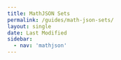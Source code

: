 ```yaml
---
title: MathJSON Sets
permalink: /guides/math-json-sets/
layout: single
date: Last Modified
sidebar:
  - nav: 'mathjson'
---
```


